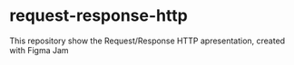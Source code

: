 # request-response-http
This repository show the Request/Response HTTP apresentation, created with Figma Jam
